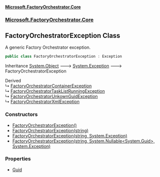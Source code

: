 #### [Microsoft.FactoryOrchestrator.Core](./Microsoft-FactoryOrchestrator-Core.md 'Microsoft.FactoryOrchestrator.Core')
### [Microsoft.FactoryOrchestrator.Core](./Microsoft-FactoryOrchestrator-Core.md 'Microsoft.FactoryOrchestrator.Core')
## FactoryOrchestratorException Class
A generic Factory Orchestrator exception.  
```csharp
public class FactoryOrchestratorException : Exception
```
Inheritance [System.Object](https://docs.microsoft.com/en-us/dotnet/api/System.Object 'System.Object') &#129106; [System.Exception](https://docs.microsoft.com/en-us/dotnet/api/System.Exception 'System.Exception') &#129106; FactoryOrchestratorException  

Derived  
&#8627; [FactoryOrchestratorContainerException](./Microsoft-FactoryOrchestrator-Core-FactoryOrchestratorContainerException.md 'Microsoft.FactoryOrchestrator.Core.FactoryOrchestratorContainerException')  
&#8627; [FactoryOrchestratorTaskListRunningException](./Microsoft-FactoryOrchestrator-Core-FactoryOrchestratorTaskListRunningException.md 'Microsoft.FactoryOrchestrator.Core.FactoryOrchestratorTaskListRunningException')  
&#8627; [FactoryOrchestratorUnkownGuidException](./Microsoft-FactoryOrchestrator-Core-FactoryOrchestratorUnkownGuidException.md 'Microsoft.FactoryOrchestrator.Core.FactoryOrchestratorUnkownGuidException')  
&#8627; [FactoryOrchestratorXmlException](./Microsoft-FactoryOrchestrator-Core-FactoryOrchestratorXmlException.md 'Microsoft.FactoryOrchestrator.Core.FactoryOrchestratorXmlException')  
### Constructors
- [FactoryOrchestratorException()](./Microsoft-FactoryOrchestrator-Core-FactoryOrchestratorException-FactoryOrchestratorException().md 'Microsoft.FactoryOrchestrator.Core.FactoryOrchestratorException.FactoryOrchestratorException()')
- [FactoryOrchestratorException(string)](./Microsoft-FactoryOrchestrator-Core-FactoryOrchestratorException-FactoryOrchestratorException(string).md 'Microsoft.FactoryOrchestrator.Core.FactoryOrchestratorException.FactoryOrchestratorException(string)')
- [FactoryOrchestratorException(string, System.Exception)](./Microsoft-FactoryOrchestrator-Core-FactoryOrchestratorException-FactoryOrchestratorException(string_System-Exception).md 'Microsoft.FactoryOrchestrator.Core.FactoryOrchestratorException.FactoryOrchestratorException(string, System.Exception)')
- [FactoryOrchestratorException(string, System.Nullable&lt;System.Guid&gt;, System.Exception)](./Microsoft-FactoryOrchestrator-Core-FactoryOrchestratorException-FactoryOrchestratorException(string_System-Nullable-System-Guid-_System-Exception).md 'Microsoft.FactoryOrchestrator.Core.FactoryOrchestratorException.FactoryOrchestratorException(string, System.Nullable&lt;System.Guid&gt;, System.Exception)')
### Properties
- [Guid](./Microsoft-FactoryOrchestrator-Core-FactoryOrchestratorException-Guid.md 'Microsoft.FactoryOrchestrator.Core.FactoryOrchestratorException.Guid')
